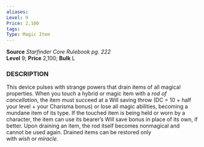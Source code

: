 ```yaml
---
aliases: 
Level: 9
Price: 2,100
tags: 
Type: Magic Item
---
```

**Source** _Starfinder Core Rulebook pg. 222_  
**Level** 9; **Price** 2,100; **Bulk** L

### DESCRIPTION

This device pulses with strange powers that drain items of all magical properties. When you touch a hybrid or magic item with a _rod of cancellation_, the item must succeed at a Will saving throw (DC = 10 + half your level + your Charisma bonus) or lose all magic abilities, becoming a mundane item of its type. If the touched item is being held or worn by a character, the item can use its bearer’s Will save bonus in place of its own, if better. Upon draining an item, the rod itself becomes nonmagical and cannot be used again. Drained items can be restored only with _wish_ or _miracle_.